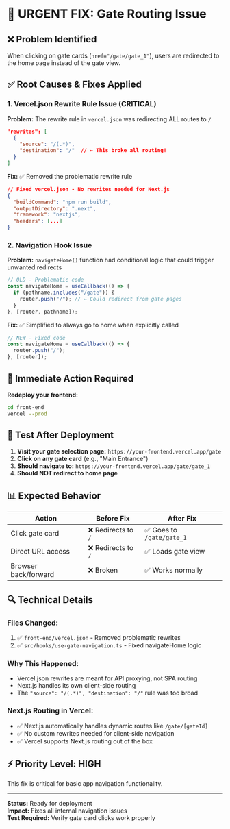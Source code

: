 # 🚀 URGENT FIX: Gate Routing Issue

## ❌ Problem Identified

When clicking on gate cards (`href="/gate/gate_1"`), users are redirected to the home page instead of the gate view.

## ✅ Root Causes & Fixes Applied

### 1. **Vercel.json Rewrite Rule Issue** (CRITICAL)

**Problem:** The rewrite rule in `vercel.json` was redirecting ALL routes to `/`

```json
"rewrites": [
  {
    "source": "/(.*)",
    "destination": "/"  // ← This broke all routing!
  }
]
```

**Fix:** ✅ Removed the problematic rewrite rule

```json
// Fixed vercel.json - No rewrites needed for Next.js
{
  "buildCommand": "npm run build",
  "outputDirectory": ".next",
  "framework": "nextjs",
  "headers": [...]
}
```

### 2. **Navigation Hook Issue**

**Problem:** `navigateHome()` function had conditional logic that could trigger unwanted redirects

```typescript
// OLD - Problematic code
const navigateHome = useCallback(() => {
  if (pathname.includes("/gate")) {
    router.push("/"); // ← Could redirect from gate pages
  }
}, [router, pathname]);
```

**Fix:** ✅ Simplified to always go to home when explicitly called

```typescript
// NEW - Fixed code
const navigateHome = useCallback(() => {
  router.push("/");
}, [router]);
```

## 🚀 Immediate Action Required

**Redeploy your frontend:**

```bash
cd front-end
vercel --prod
```

## 🧪 Test After Deployment

1. **Visit your gate selection page:** `https://your-frontend.vercel.app/gate`
2. **Click on any gate card** (e.g., "Main Entrance")
3. **Should navigate to:** `https://your-frontend.vercel.app/gate/gate_1`
4. **Should NOT redirect to home page**

## 📊 Expected Behavior

| Action               | Before Fix          | After Fix                 |
| -------------------- | ------------------- | ------------------------- |
| Click gate card      | ❌ Redirects to `/` | ✅ Goes to `/gate/gate_1` |
| Direct URL access    | ❌ Redirects to `/` | ✅ Loads gate view        |
| Browser back/forward | ❌ Broken           | ✅ Works normally         |

## 🔍 Technical Details

### Files Changed:

1. ✅ `front-end/vercel.json` - Removed problematic rewrites
2. ✅ `src/hooks/use-gate-navigation.ts` - Fixed navigateHome logic

### Why This Happened:

- Vercel.json rewrites are meant for API proxying, not SPA routing
- Next.js handles its own client-side routing
- The `"source": "/(.*)", "destination": "/"` rule was too broad

### Next.js Routing in Vercel:

- ✅ Next.js automatically handles dynamic routes like `/gate/[gateId]`
- ✅ No custom rewrites needed for client-side navigation
- ✅ Vercel supports Next.js routing out of the box

## ⚡ Priority Level: HIGH

This fix is critical for basic app navigation functionality.

---

**Status:** Ready for deployment  
**Impact:** Fixes all internal navigation issues  
**Test Required:** Verify gate card clicks work properly
